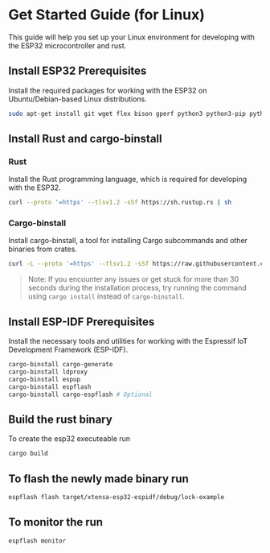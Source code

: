 # Get Started Guide (for Linux)

This guide will help you set up your Linux environment for developing with the ESP32 microcontroller and rust.

## Install ESP32 Prerequisites

Install the required packages for working with the ESP32 on Ubuntu/Debian-based Linux distributions.

```bash
sudo apt-get install git wget flex bison gperf python3 python3-pip python3-venv cmake ninja-build ccache libffi-dev libssl-dev dfu-util libusb-1.0-0 libudev-dev
```

## Install Rust and cargo-binstall

### Rust

Install the Rust programming language, which is required for developing with the ESP32.

```bash
curl --proto '=https' --tlsv1.2 -sSf https://sh.rustup.rs | sh
```

### Cargo-binstall

Install cargo-binstall, a tool for installing Cargo subcommands and other binaries from crates.

```bash
curl -L --proto '=https' --tlsv1.2 -sSf https://raw.githubusercontent.com/cargo-bins/cargo-binstall/main/install-from-binstall-release.sh | bash
```

> Note: If you encounter any issues or get stuck for more than 30 seconds during the installation process, try running the command using `cargo install` instead of `cargo-binstall`.

## Install ESP-IDF Prerequisites

Install the necessary tools and utilities for working with the Espressif IoT Development Framework (ESP-IDF).

``` bash
cargo-binstall cargo-generate
cargo-binstall ldproxy
cargo-binstall espup
cargo-binstall espflash
cargo-binstall cargo-espflash # Optional
```

## Build the rust binary
To create the esp32 executeable run 
``` bash
cargo build
```

## To flash the newly made binary run
``` bash
espflash flash target/xtensa-esp32-espidf/debug/lock-example
```

## To monitor the run
``` bash
espflash monitor
```
